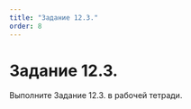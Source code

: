 ```yaml
---
title: "Задание 12.3."
order: 8
---
```


# Задание 12.3.

Выполните Задание 12.3. в рабочей тетради.